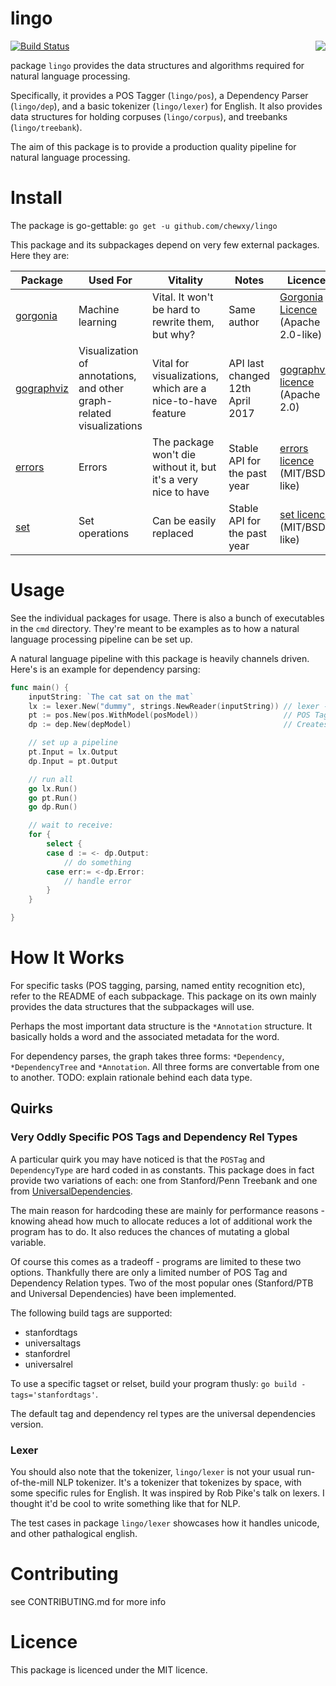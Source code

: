 # lingo #

<img src="https://raw.githubusercontent.com/chewxy/lingo/master/media/gopher_small.png" align="right" />

[![Build Status](https://travis-ci.org/chewxy/lingo.svg?branch=master)](https://travis-ci.org/chewxy/lingo)

package `lingo` provides the data structures and algorithms required for natural language processing.

Specifically, it provides a POS Tagger (`lingo/pos`), a Dependency Parser (`lingo/dep`), and a basic tokenizer (`lingo/lexer`) for English. It also provides data structures for holding corpuses (`lingo/corpus`), and treebanks (`lingo/treebank`).

The aim of this package is to provide a production quality pipeline for natural language processing.

# Install #

The package is go-gettable: `go get -u github.com/chewxy/lingo`

This package and its subpackages depend on very few external packages. Here they are:

| Package | Used For | Vitality | Notes | Licence |
|---------|----------|----------|-------|---------|
| [gorgonia](https://github.com/chewxy/gorgonia) | Machine learning | Vital. It won't be hard to rewrite them, but why? | Same author | [Gorgonia Licence](https://github.com/chewxy/gorgonia/blob/master/LICENSE) (Apache 2.0-like) |
| [gographviz](https://github.com/awalterschulze/gographviz) | Visualization of annotations, and other graph-related visualizations | Vital for visualizations, which are a nice-to-have feature | API last changed 12th April 2017 | [gographviz licence](https://github.com/awalterschulze/gographviz/blob/master/LICENSE) (Apache 2.0) |
| [errors](https://github.com/pkg/errors)  | Errors   | The package won't die without it, but it's a very nice to have | Stable API for the past year | [errors licence](https://github.com/pkg/errors/blob/master/LICENSE) (MIT/BSD like) |
| [set](https://github.com/xtgo/set) | Set operations | Can be easily replaced | Stable API for the past year | [set licence](https://github.com/xtgo/set/blob/master/LICENSE) (MIT/BSD-like) |

# Usage #

See the individual packages for usage. There is also a bunch of executables in the `cmd` directory. They're meant to be examples as to how a natural language processing pipeline can be set up.

A natural language pipeline with this package is heavily channels driven. Here's is an example for dependency parsing:

```go
func main() {
	inputString: `The cat sat on the mat`
	lx := lexer.New("dummy", strings.NewReader(inputString)) // lexer - required to break a sentence up into words.
	pt := pos.New(pos.WithModel(posModel))                   // POS Tagger - required to tag the words with a part of speech tag.
	dp := dep.New(depModel)                                  // Creates a new parser

	// set up a pipeline
	pt.Input = lx.Output
	dp.Input = pt.Output

	// run all
	go lx.Run()
	go pt.Run()
	go dp.Run()

	// wait to receive:
	for {
		select {
		case d := <- dp.Output:
			// do something
		case err:= <-dp.Error:
			// handle error
		}
	}

}

```



# How It Works #
For specific tasks (POS tagging, parsing, named entity recognition etc), refer to the README of each subpackage. This package on its own mainly provides the data structures that the subpackages will use.

Perhaps the most important data structure is the `*Annotation` structure. It basically holds a word and the associated metadata for the word.

For dependency parses, the graph takes three forms: `*Dependency`, `*DependencyTree` and `*Annotation`. All three forms are convertable from one to another. TODO: explain rationale behind each data type.

## Quirks ##

### Very Oddly Specific POS Tags and Dependency Rel Types ###

A particular quirk you may have noticed is that the `POSTag` and `DependencyType` are hard coded in as constants. This package does in fact provide two variations of each: one from Stanford/Penn Treebank and one from [UniversalDependencies](http://universaldependencies.org/).

The main reason for hardcoding these are mainly for performance reasons - knowing ahead how much to allocate reduces a lot of additional work the program has to do. It also reduces the chances of mutating a global variable.

Of course this comes as a tradeoff - programs are limited to these two options. Thankfully there are only a limited number of POS Tag and Dependency Relation types. Two of the most popular ones (Stanford/PTB and Universal Dependencies) have been implemented.

The following build tags are supported:

* stanfordtags
* universaltags
* stanfordrel
* universalrel

To use a specific tagset or relset, build your program thusly: `go build -tags='stanfordtags'`.

The default tag and dependency rel types are the universal dependencies version.

### Lexer ###

You should also note that the tokenizer, `lingo/lexer` is not your usual run-of-the-mill NLP tokenizer. It's a tokenizer that tokenizes by space, with some specific rules for English. It was inspired by Rob Pike's talk on lexers. I thought it'd be cool to write something like that for NLP.

The test cases in package `lingo/lexer` showcases how it handles unicode, and other pathalogical english.

# Contributing #
see CONTRIBUTING.md for more info

# Licence #

This package is licenced under the MIT licence.
